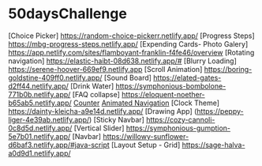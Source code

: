 # 50daysChallenge

[Choice Picker] https://random-choice-pickerr.netlify.app/
[Progress Steps] https://mbg-progress-steps.netlify.app/
[Expending Cards- Photo Galery] https://app.netlify.com/sites/flamboyant-franklin-f4fe46/overview
[Rotating navigation] https://elastic-haibt-08d638.netlify.app/#
[Blurry Loading] https://serene-hoover-669ef9.netlify.app
[Scroll Animation] https://boring-goldstine-409ff0.netlify.app/
[Sound Board] https://elated-gates-d2ff44.netlify.app/
[Drink Water] https://symphonious-bombolone-771b0b.netlify.app/
[FAQ collapse] https://eloquent-noether-b65ab5.netlify.app/
[Counter](https://compassionate-tereshkova-406107.netlify.app/)
[Animated Navigation](https://naughty-williams-ceb930.netlify.app)
[Clock Theme] https://dainty-kleicha-a9e14d.netlify.app/
[Drawing App] (https://peppy-liger-4e39ab.netlify.app/)
[Sticky Navbar] https://cozy-cannoli-0c8d5d.netlify.app/
[Vertical Slider] https://symphonious-gumption-5e7b01.netlify.app/
[Navbar] https://willowy-sunflower-d6baf3.netlify.app/#java-script
[Layout Setup - Grid] https://sage-halva-a0d9d1.netlify.app/












